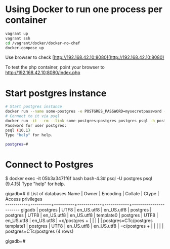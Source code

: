 # Using Docker to run one process per container

```bash
vagrant up
vagrant ssh
cd /vagrant/docker/docker-no-chef
docker-compose up
```
Use browser to check [http://192.168.42.10:8080](http://192.168.42.10:8080)

To test the php container, point your browser to http://192.168.42.10:8080/index.php

# Start postgres instance

```bash
# Start postgres instance
docker run --name some-postgres -e POSTGRES_PASSWORD=mysecretpassword -d postgres
# Connect to it via psql
docker run -it --rm --link some-postgres:postgres postgres psql -h postgres -U postgres
Password for user postgres: 
psql (10.1)
Type "help" for help.

postgres=# 
```

# Connect to Postgres
$ docker exec -it 05b3a3471f6f bash
bash-4.3# psql -U postgres
psql (9.4.15)
Type "help" for help.

gigadb=# \l
                                 List of databases
   Name    |  Owner   | Encoding |  Collate   |   Ctype    |   Access privileges   
-----------+----------+----------+------------+------------+-----------------------
 gigadb    | postgres | UTF8     | en_US.utf8 | en_US.utf8 | 
 postgres  | postgres | UTF8     | en_US.utf8 | en_US.utf8 | 
 template0 | postgres | UTF8     | en_US.utf8 | en_US.utf8 | =c/postgres          +
           |          |          |            |            | postgres=CTc/postgres
 template1 | postgres | UTF8     | en_US.utf8 | en_US.utf8 | =c/postgres          +
           |          |          |            |            | postgres=CTc/postgres
(4 rows)

gigadb=# 



